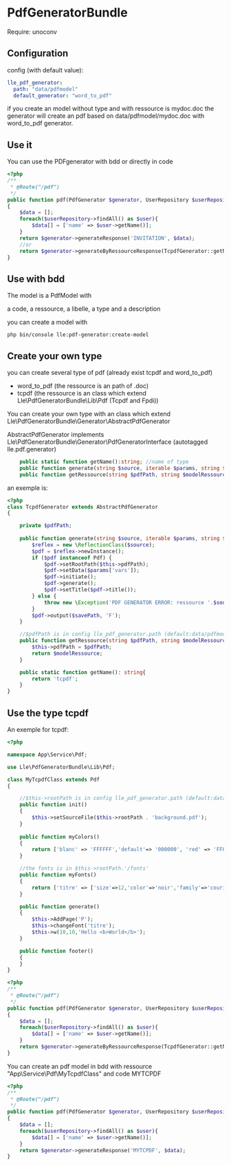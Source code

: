 # PdfGeneratorBundle

Require: unoconv

## Configuration
config (with default value):
```yaml
lle_pdf_generator:
  path: "data/pdfmodel"
  default_generator: "word_to_pdf"
```
if you create an model without type and with ressource is mydoc.doc the generator will create an pdf based on data/pdfmodel/mydoc.doc with word_to_pdf generator.

## Use it
You can use the PDFgenerator with bdd or directly in code
```php
<?php
/**
 * @Route("/pdf")
 */
public function pdf(PdfGenerator $generator, UserRepository $userRepository)
{
    $data = [];
    foreach($userRepository->findAll() as $user){
        $data[] = ['name' => $user->getName()];
    }
    return $generator->generateResponse('INVITATION', $data);
    //or
    return $generator->generateByRessourceResponse(TcpdfGenerator::getName(), MyTcpdfClass::class, $data);
}
```

## Use with bdd

The model is a PdfModel with

a code, a ressource, a libelle, a type and a description

you can create a model with 
```
php bin/console lle:pdf-generator:create-model
```

## Create your own type

you can create several type of pdf (already exist tcpdf and word_to_pdf)

- word_to_pdf (the ressource is an path of .doc)
- tcpdf (the ressource is an class which extend Lle\PdfGeneratorBundle\Lib\Pdf (Tcpdf and Fpdi))

You can create your own type with an class which extend Lle\PdfGeneratorBundle\Generator\AbstractPdfGenerator



AbstractPdfGenerator implements Lle\PdfGeneratorBundle\Generator\PdfGeneratorInterface (autotagged lle.pdf.generator)

```php
    public static function getName():string; //name of type
    public function generate(string $source, iterable $params, string $savePath):void; //generate the pdf with the ressource $source and parameters $params in a tmp file $savePath
    public function getRessource(string $pdfPath, string $modelRessource): string; //calcule the ressource with pdfPath or not (the ressource can be an class name for exemple)
```

an exemple is:

```php
<?php
class TcpdfGenerator extends AbstractPdfGenerator
{

    private $pdfPath;
    
    public function generate(string $source, iterable $params, string $savePath):void{
        $reflex = new \ReflectionClass($source);
        $pdf = $reflex->newInstance();
        if ($pdf instanceof Pdf) {
            $pdf->setRootPath($this->pdfPath);
            $pdf->setData($params['vars']);
            $pdf->initiate();
            $pdf->generate();
            $pdf->setTitle($pdf->title());
        } else {
            throw new \Exception('PDF GENERATOR ERROR: ressource '.$source.' n\'est pas une class PDF');
        }
        $pdf->output($savePath, 'F');
    }

    //$pdfPath is in config lle_pdf_generator.path (default:data/pdfmodel)
    public function getRessource(string $pdfPath, string $modelRessource): string{
        $this->pdfPath = $pdfPath;
        return $modelRessource;
    }

    public static function getName(): string{
        return 'tcpdf';
    }
}
```

## Use the type tcpdf

An exemple for tcpdf:
```php
<?php

namespace App\Service\Pdf;

use Lle\PdfGeneratorBundle\Lib\Pdf;

class MyTcpdfClass extends Pdf
{

    //$this->rootPath is in config lle_pdf_generator.path (default:data/pdfmodel)
    public function init()
    {
        $this->setSourceFile($this->rootPath . 'background.pdf');
    }
    
    public function myColors()
    {
        return ['blanc' => 'FFFFFF','default'=> '000000', 'red' => 'FF0000'];
    }

    //the fonts is in $this->rootPath.'/fonts'
    public function myFonts()
    {
        return ['titre' => ['size'=>12,'color'=>'noir','family'=>'courier', 'style'=>'BU']];
    }

    public function generate()
    {
        $this->AddPage('P');
        $this->changeFont('titre');
        $this->w(10,10,'Hello <b>World</b>');
    }

    public function footer()
    {
    }
}
```

```php
<?php
/**
 * @Route("/pdf")
 */
public function pdf(PdfGenerator $generator, UserRepository $userRepository)
{
    $data = [];
    foreach($userRepository->findAll() as $user){
        $data[] = ['name' => $user->getName()];
    }
    return $generator->generateByRessourceResponse(TcpdfGenerator::getName(), MyTcpdfClass::class, $data);
}
```

You can create an pdf model in bdd with ressource "App\Service\Pdf\MyTcpdfClass" and code MYTCPDF
```php
<?php
/**
 * @Route("/pdf")
 */
public function pdf(PdfGenerator $generator, UserRepository $userRepository)
{
    $data = [];
    foreach($userRepository->findAll() as $user){
        $data[] = ['name' => $user->getName()];
    }
    return $generator->generateResponse('MYTCPDF', $data);
}
```



